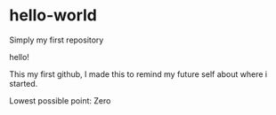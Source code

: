 # hello-world
Simply my first repository

hello!

This my first github, I made this to remind my future self about where i started.

Lowest possible point: Zero
